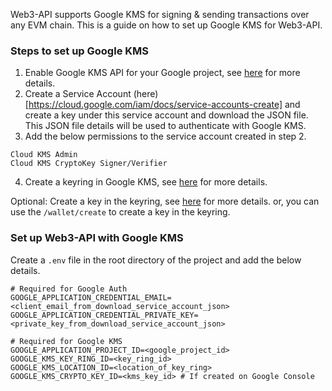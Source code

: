 Web3-API supports Google KMS for signing & sending transactions over any EVM chain. This is a guide on how to set up Google KMS for Web3-API.

### Steps to set up Google KMS

1. Enable Google KMS API for your Google project, see [here](https://cloud.google.com/kms/docs/create-encryption-keys#before-you-begin) for more details.
2. Create a Service Account (here)[https://cloud.google.com/iam/docs/service-accounts-create] and create a key under this service account and download the JSON file. This JSON file details will be used to authenticate with Google KMS.
3. Add the below permissions to the service account created in step 2.

```
Cloud KMS Admin
Cloud KMS CryptoKey Signer/Verifier
```

4. Create a keyring in Google KMS, see [here](https://cloud.google.com/kms/docs/create-key-ring) for more details.

Optional: Create a key in the keyring, see [here](https://cloud.google.com/kms/docs/create-key) for more details. or, you can use the `/wallet/create` to create a key in the keyring.

### Set up Web3-API with Google KMS

Create a `.env` file in the root directory of the project and add the below details.

```
# Required for Google Auth
GOOGLE_APPLICATION_CREDENTIAL_EMAIL=<client_email_from_download_service_account_json>
GOOGLE_APPLICATION_CREDENTIAL_PRIVATE_KEY=<private_key_from_download_service_account_json>

# Required for Google KMS
GOOGLE_APPLICATION_PROJECT_ID=<google_project_id>
GOOGLE_KMS_KEY_RING_ID=<key_ring_id>
GOOGLE_KMS_LOCATION_ID=<location_of_key_ring>
GOOGLE_KMS_CRYPTO_KEY_ID=<kms_key_id> # If created on Google Console
```
